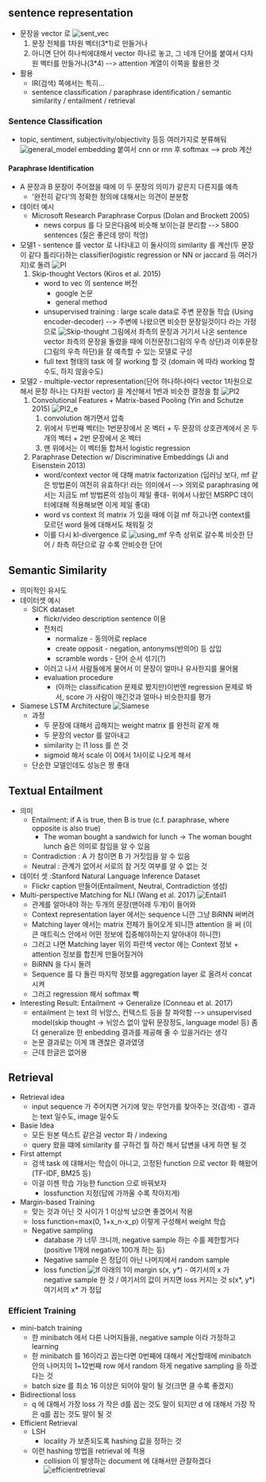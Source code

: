 ## sentence representation
* 문장을 vector 로
	![sent_vec](images/7_5.PNG "sent_vec")
	1. 문장 전체를 1차원 벡터(3\*1)로 만들거나
	2. 아니면 단어 하나씩에대해서 vector 하나로 놓고, 그 네개 단어를 붙여서 다차원 벡터를 만들거나(3\*4) --> attention 계열이 이쪽을 활용한 것
* 활용
	* IR(검색) 쪽에서는 특히...
	* sentence classification / paraphrase identification / semantic similarity / entailment / retrieval

### Sentence Classification
* topic, sentiment, subjectivity/objectivity 등등 여러가지로 분류해둬
	![general_model](images/7_6.PNG "general_model")
	embedding 붙여서 cnn or rnn 후 softmax --> prob 계산

#### Paraphrase Identification
* A 문장과 B 문장이 주어졌을 때에 이 두 문장의 의미가 같은지 다른지를 예측
	* '완전히 같다'의 정확한 정의에 대해서는 의견이 분분함
* 데이터 예시
	* Microsoft Research Paraphrase Corpus (Dolan and Brockett 2005) 
		* news corpus 를 다 모은다음에 비슷해 보이는걸 분리함
		--> 5800 sentences (질은 좋은데 양이 적엉)
* 모델1 - sentence 를 vector 로 나타내고 이 둘사이의 similarity 를 계산(두 문장이 같다 틀리다)하는 classifier(logistic regression or NN or jaccard 등 여러가지)로 돌려
	![PI](images/7_2.png "PI")
	1. Skip-thought Vectors (Kiros et al. 2015)
		* word to vec 의 sentence 버전
			* google 논문
			* general method
		* unsupervised training : large scale data로 주변 문장들 학습 (Using encoder-decoder)
		  --> 주변에 나왔으면 비슷한 문장일것이다 라는 가정으로
		![Skip-thought](images/7_1.png "Skip-thought")
			그림에서
				좌측의 문장과 거기서 나온 sentence vector
				좌측의 문장을 돌렸을 때에 이전문장(그림의 우측 상단)과 이후문장(그림의 우측 하단)을 잘 예측할 수 있는 모델로 구성
		* full text 형태의 task 에 잘 working 할 것 (domain 에 따라 working 할수도, 하지 않을수도)
* 모델2 - multiple-vector representation(단어 하나하나마다 vector 1차원으로 해서 문장 하나는 다차원 vector) 을 계산해서 1번과 비슷한 결정을 함
	![PI2](images/7_3.png "PI2")
	1.  Convolutional Features + Matrix-based Pooling (Yin and Schutze 2015)
		![PI2_e](images/7_4.png "PI2_e")
		1. convolution 해가면서 압축
		2. 위에서 두번째 벡터는 1번문장에서 온 벡터 + 두 문장의 상호관계에서 온 두개의 벡터 + 2번 문장에서 온 벡터
		3. 맨 위에서는 이 벡터들 합쳐서 logistic regression
	2. Paraphrase Detection w/ Discriminative Embeddings (Ji and Eisenstein 2013)
		* word/context vector 에 대해 matrix factorization
		(딥러닝 보다, mf 같은 방법론이 여전히 유효하다! 라는 의미에서 --> 의외로 paraphrasing 에서는 지금도 mf 방법론의 성능이 제일 좋대- 위에서 나왔던 MSRPC 데이터에대해 적용해보면 이게 제일 좋대)
		* word vs context 의 matrix 가 있을 때에 이걸 mf 하고나면 context를 모르던 word 들에 대해서도 채워질 것
		* 이를 다시 kl-divergence 로
		![using_mf](images/7_7.PNG "using_mf")
		우측 상위로 갈수록 비슷한 단어 / 좌측 하단으로 갈 수록 안비슷한 단어

## Semantic Similarity
* 의미적인 유사도
* 데이터셋 예시
	* SICK dataset
		* flickr/video description sentence 이용
		* 전처리
			* normalize - 동의어로 replace
			* create opposit - negation, antonyms(반의어) 등 삽입
			* scramble words - 단어 순서 섞기(?)
		* 이러고 나서 사람들에게 물어서 이 문장이 얼마나 유사한지를 물어봄
		* evaluation procedure
			* (아까는 classification 문제로 봤지만)이번엔 regression 문제로 봐서, score 가 사람이 매긴것과 얼마나 비슷한지를 평가
* Siamese LSTM Architecture
	![Siamese](images/7_8.PNG "Siamese")
	* 과정
		* 두 문장에 대해서 곱해지는 weight matrix 를 완전히 같게 해
		* 두 문장의 vector 를 알아내고
		* similarity 는 l1 loss 를 쓴 것
		* sigmoid 해서 scale 이 0에서 1사이로 나오게 해서
	* 단순한 모델인데도 성능은 짱 좋대

## Textual Entailment
* 의미
	* Entailment: if A is true, then B is true (c.f. paraphrase, where opposite is also true)
		* The woman bought a sandwich for lunch
		→ The woman bought lunch
		숨은 의미로 참임을 알 수 있음
	* Contradiction : A 가 참이면 B 가 거짓임을 알 수 있음
	* Neutral : 관계가 없어서 서로의 참 거짓 여부를 알 수 없는 것
* 데이터 셋 :Stanford Natural Language Inference Dataset
	* Flickr caption 만들어(Entailment, Neutral, Contradiction 생성)
* Multi-perspective Matching for NLI (Wang et al. 2017)
	![Entail1](images/7_9.PNG "Entail1")
	* 관계를 알아내야 하는 두개의 문장(맨아래 두개)이 들어와
	* Context representation layer 에서는 sequence 니깐 그냥 BiRNN 써버려
	* Matching layer 에서는 matrix 전체가 들어오게 되니깐 attention 을 써 (이 큰 매트릭스 안에서 어떤 정보에 집중해야하는지 알아내야 하니깐)
	* 그러고 나면 Matching layer 위의 파란색 vector 에는 Context 정보 + attention 정보를 합친게 만들어질거야
	* BiRNN 을 다시 돌려
	* Sequence 를 다 돌린 마지막 정보를 aggregation layer 로 올려서 concat 시켜
	* 그러고 regression 해서 softmax 빡
* Interesting Result: Entailment → Generalize (Conneau et al. 2017)
	* entailment 는 text 의 뉘앙스, 컨텍스트 등을 잘 파악함 --> unsupervised model(skip thought -> 뉘앙스 없이 앞뒤 문장정도, language model 등) 좀 더 generalize 한 enbedding 결과를 제공해 줄 수 있을거라는 생각
	* 논문 결과로는 이게 꽤 괜찮은 결과였댕
	* 근데 한글은 없어용

## Retrieval
* Retrieval idea
	* input sequence 가 주어지면 거기에 맞는 무언가를 찾아주는 것(검색) - 결과는 text 일수도, image 일수도
* Basie Idea
	* 모든 원본 텍스트 같은걸 vector 화 / indexing
	* query 왔을 떄에 similarity 를 구하건 뭘 하건 해서 답변을 내게 하면 될 것
* First attempt
	* 검색 task 에 대해서는 학습이 아니고, 고정된 function 으로 vector 화 해왔어(TF-IDF, BM25 등)
	* 이걸 이젠 학습 가능한 function 으로 바꿔보자
		* lossfunction 지정(답에 가까울 수록 작아지게)
* Margin-based Training
	* 맞는 것과 아닌 것 사이가 1 이상씩 났으면 좋겠어서 적용
	* loss function=max(0, 1+x_n-x_p) 이렇게 구성해서 weight 학습
	* Negative sampling
		* database 가 너무 크니까, negative sample 하는 수를 제한할거다(positive 1개에 negative 100개 하는 등)
		* Negative sample 은 정답이 아닌 나머지에서 random sample
		* loss function
			![lf](images/7_10.png "lf")
			아래의 1이 margin
			s(x, y\*) - 여기서의 x 가 negative sample 한 것 / 여기서의 값이 커지면 loss 커지는 것
			s(x\*, y\*) 여기서의 x\* 가 정답

### Efficient Training
* mini-batch training
	* 한 minibatch 에서 다른 나머지들을, negative sample 이라 가정하고 learning
	* 한 minibatch 를 16이라고 꼽는다면 0번째에 대해서 계산할때에 minibatch 안의 나머지의 1~12번째 row 에서 random 하게 negative sampling 을 하겠다는 것
	* batch size 를 최소 16 이상은 되어야 말이 될 것(크면 클 수록 좋겠지)
* Bidirectional loss
	* q 에 대해서 가장 loss 가 작은 d를 꼽는 것도 말이 되지만 d 에 대해서 가장 작은 q를 꼽는 것도 말이 될 것
* Efficient Retrieval
	* LSH 
		* locality 가 보존되도록 hashing 값을 정하는 것
	* 이런 hashing 방법을 retrieval 에 적용
		* collision 이 발생하는 document 에 대해서만 관찰하겠다
	![efficientretrieval](images/7_11.png "efficient retrieval")





	





